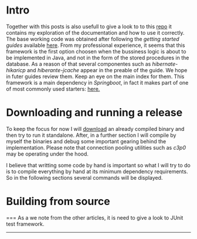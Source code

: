Intro
===========================================================
Together with this posts is also usefull to give a look to to this [repo](???) it contains my exploration of the documentation and how to use it correctly. The base working code was obtained after following the _getting started guides_ available [here](https://docs.jboss.org/hibernate/orm/6.2/quickstart/html_single/).
From my professional experience, it seems that this framework is the first option choosen when the bussiness logic is about to be implemented in Java, and not in the form of the stored procedures in the database. As a reason of that several componentes such as _hibernate-hikaricp_ and _hiberante-jcache_ appear in the preable of the guide. We hope in futer guides review them. Keep an eye on the main index for them.
This framework is a main dependency in _Springboot_, in fact it makes part of one of most commonly used starters: [here.](https://repo1.maven.org/maven2/org/springframework/boot/spring-boot-starter-data-jpa/3.1.1/spring-boot-starter-data-jpa-3.1.1.pom)

Downloading and running a release
===========================================================
To keep the focus for now I will [download](https://sourceforge.net/projects/hibernate/files/hibernate-orm/) an already compiled binary and then try to run it standalone. After, in a further section I will compile by myself the binaries and debug some important gearing behind the implementation. Please note that connection pooling utilities such as _c3p0_ may be operating under the hood.

I believe that writting some code by hand is important so what I will try to do is to compile everything by hand at its minimum dependency requirements. So in the following sections several commands will be displayed.


Building from source
===========================================================











===
As a we note from the other articles, it is need to give a look to JUnit test framework. 


---------------------------------------
